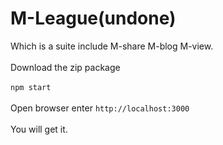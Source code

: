 # M-League(undone)
Which is a suite include M-share M-blog M-view.<br>
<br>Download the zip package<br>
<br>`npm start`<br>
<br>Open browser enter `http://localhost:3000`<br>
<br>You will get it.<br>
